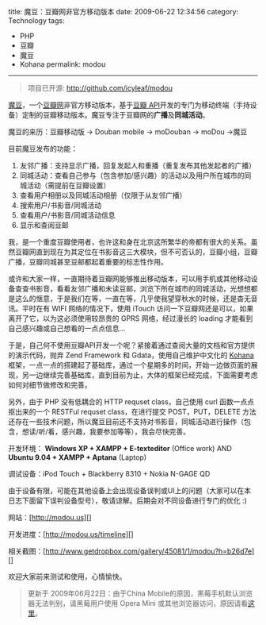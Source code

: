 title: 魔豆：豆瓣网非官方移动版本
date: 2009-06-22 12:34:56 
category: Technology
tags: 
- PHP
- 豆瓣
- 魔豆
- Kohana
permalink: modou

---

> 项目已开源: http://github.com/icyleaf/modou

[魔豆][]，一个[豆瓣网][]非官方移动版本，基于[豆瓣
API][]开发的专门为移动终端（手持设备）定制的豆瓣移动版本。魔豆专注于豆瓣网的**广播**及**同城活动**。

魔豆的来历：豆瓣移动版 -\> Douban mobile -\> moDouban -\> moDou -\>魔豆

目前魔豆发布的功能：

1.  友邻广播：支持显示广播，回复发起人和重播（重复发布其他发起者的广播）
2.  同城活动：查看自己参与（包含参加/感兴趣）的活动以及用户所在城市的同城活动（需提前在豆瓣设置）
3.  查看用户相册以及同城活动相册（仅限于从友邻广播）
4.  搜索用户/书影音/同城活动
5.  查看用户/书影音/同城活动信息
6.  显示和查阅豆邮


我，是一个重度豆瓣使用者，也许这和身在北京这所繁华的帝都有很大的关系。虽然豆瓣网直到现在为其定位在书影音这三大模块，但不可否认的，豆瓣小组，豆瓣广播，豆瓣同城甚至豆邮都起着重要的标志性作用。

或许和大家一样，一直期待着豆瓣网能够推出移动版本，可以用手机或其他移动设备查查书影音，看看友邻广播和未读豆邮，浏览下所在城市的同城活动，光想想都是这么的惬意，于是我们在等，一直在等，几乎使我望穿秋水的时候，还是杳无音讯。平时在有 WIFI 网络的情况下，使用 iTouch
访问一下豆瓣网还是可以，如果离开了它，以为这必须使用较昂贵的 GPRS 网络，经过漫长的 loading 才能看到自己感兴趣或自己想看的一点点信息...

于是，自己何不使用豆瓣API开发一个呢？紧接着通过查阅大量的文档和官方提供的演示代码，抛弃
Zend Framework 和 Gdata，使用自己维护中文化的 [Kohana][]框架，一点一点的搭建起了基础库，通过一个星期多的时间，开始一边做页面的展现，另一边继续完善基础库，直到目前为止，大体的框架已经完成，下面需要考虑如何对细节做修改和完善。

另外，由于 PHP 没有低耦合的 HTTP requset class，自己使用 curl 函数一点点抠出来的一个 RESTFul requset class，在进行提交 POST，PUT，DELETE 方法还存在一些技术问题，所以魔豆目前还不支持对书影音，同城活动进行操作（包含，想读/听/看，感兴趣，我要参加等等），我会尽快完善。

开发环境： **Windows XP + XAMPP + E-texteditor** (Office work) AND
**Ubuntu 9.04 + XAMPP + Aptana** (Laptop)

调试设备：iPod Touch + Blackberry 8310 + Nokia N-GAGE QD

由于设备有限，可能在其他设备上会出现设备误判或UI上的问题（大家可以在本日志下面留下误判设备型号），敬请谅解。后期会对不同设备进行专门的优化
:)

网站：[http://modou.us][]

开发进度：[http://modou.us/timeline][]

相关截图：[http://www.getdropbox.com/gallery/45081/1/modou?h=b26d7e][]

欢迎大家前来测试和使用，心情愉快。

> 更新于 2009年06月22日：由于China Mobile的原因，黑莓手机默认浏览器无法判别，请黑莓用户使用 Opera Mini 或其他浏览器访问，原因请看[这里][]。

  [魔豆]: http://modou.us "魔豆：豆瓣网非官方移动版本"
  [豆瓣网]: http://douban.com
  [豆瓣 API]: http://www.douban.com/service/apidoc/ "豆瓣 API"
  [Kohana]: http://khnfans.cn "Kohana 中文爱好者"
  [http://modou.us]: http://modou.us
  [http://modou.us/timeline]: http://modou.us/timeline
  [http://www.getdropbox.com/gallery/45081/1/modou?h=b26d7e]: http://www.getdropbox.com/gallery/45081/1/modou?h=b26d7e
  [这里]: http://www.douban.com/group/topic/6946152/
